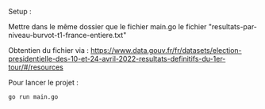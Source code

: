 Setup : 

Mettre dans le même dossier que le fichier main.go le fichier "resultats-par-niveau-burvot-t1-france-entiere.txt"

Obtentien du fichier via : https://www.data.gouv.fr/fr/datasets/election-presidentielle-des-10-et-24-avril-2022-resultats-definitifs-du-1er-tour/#/resources

Pour lancer le projet : 

```
go run main.go
```